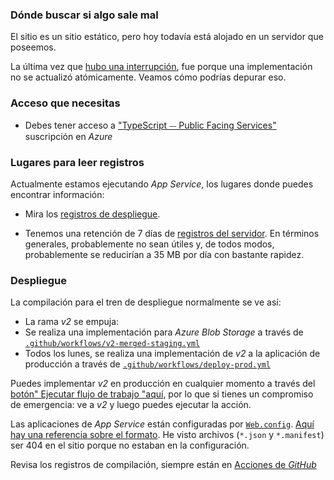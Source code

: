 ### Dónde buscar si algo sale mal

El sitio es un sitio estático, pero hoy todavía está alojado en un servidor que poseemos.

La última vez que [hubo una interrupción](https://github.com/microsoft/TypeScript-Website/issues/385), fue porque una implementación no se actualizó atómicamente. Veamos cómo podrías depurar eso.

### Acceso que necesitas

- Debes tener acceso a ["TypeScript ⏤ Public Facing Services"](https://ms.portal.azure.com/#@microsoft.onmicrosoft.com/asset/Microsoft_Azure_Billing/Subscription/subscriptions/57bfeeed-c34a-4ffd-a06b-ccff27ac91b8) suscripción en *Azure*

### Lugares para leer registros

Actualmente estamos ejecutando *App Service*, los lugares donde puedes encontrar información:

- Mira los [registros de despliegue](https://ms.portal.azure.com/#@microsoft.onmicrosoft.com/resource/subscriptions/99160d5b-9289-4b66-8074-ed268e739e8e/resourceGroups/Default-Web-WestUS/providers/Microsoft.Web/sites/TypeScript-1ebb3390-2634-4956-a955-eab987b7bb25/vstscd).

- Tenemos una retención de 7 días de [registros del servidor](https://ms.portal.azure.com/#@microsoft.onmicrosoft.com/resource/subscriptions/99160d5b-9289-4b66-8074-ed268e739e8e/resourceGroups/Default-Web-WestUS/providers/Microsoft.Web/sites/TypeScript-1ebb3390-2634-4956-a955-eab987b7bb25/logStream). En términos generales, probablemente no sean útiles y, de todos modos, probablemente se reducirían a 35 MB por día con bastante rapidez.

### Despliegue

La compilación para el tren de despliegue normalmente se ve así:

- La rama *v2* se empuja:
- Se realiza una implementación para *Azure Blob Storage* a través de [`.github/workflows/v2-merged-staging.yml`](https://github.com/microsoft/TypeScript-website/blob/v2/.github/workflows/v2-merged-staging.yml)
- Todos los lunes, se realiza una implementación de *v2* a la aplicación de producción a través de [`.github/workflows/deploy-prod.yml`](https://github.com/microsoft/TypeScript-website/blob/v2/.github/workflows/deploy-prod.yml)

Puedes implementar *v2* en producción en cualquier momento a través del [botón" Ejecutar flujo de trabajo "aquí](https://github.com/microsoft/TypeScript-Website/actions?query=workflow%3A%22Monday+Website+Push+To+Production%22), por lo que si tienes un compromiso de emergencia: ve a *v2* y luego puedes ejecutar la acción.

Las aplicaciones de *App Service* están configuradas por [`Web.config`](https://github.com/microsoft/TypeScript-website/blob/v2/packages/typescriptlang-org/static/Web.config). [Aquí hay una referencia sobre el formato](https://hangouts.google.com/call/H553wrJ9d97l2LMpNh9hAEEE). He visto archivos (`*.json` y `*.manifest`) ser 404 en el sitio porque no estaban en la configuración.

Revisa los registros de compilación, siempre están en [Acciones de *GitHub*](https://github.com/microsoft/TypeScript-Website/actions)
